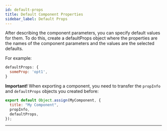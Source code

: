 ```yaml
---
id: default-props
title: Default Component Properties
sidebar_label: Default Props
---
```


After describing the component parameters, you can specify default values for them. To do this, create a defaultProps object where the properties are the names of the component parameters and the values are the selected defaults.

For example:

```js
defaultProps: {
  someProp: 'opt1',
}
```

**Important!** When exporting a component, you need to transfer the `propInfo` and `defaultProps` objects you created before:

```js
export default Object.assign(MyComponent, {
  title: "My Component",
  propInfo,
  defaultProps,
});
```

---
